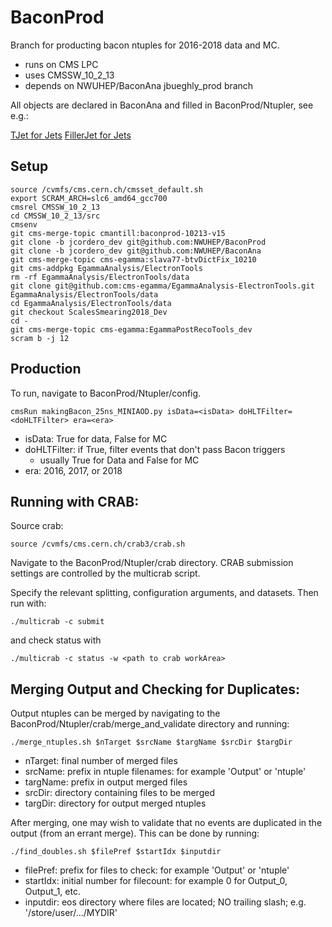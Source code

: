 BaconProd
=========

Branch for producting bacon ntuples for 2016-2018 data and MC. 

 * runs on CMS LPC
 * uses CMSSW\_10\_2\_13
 * depends on NWUHEP/BaconAna jbueghly\_prod branch

All objects are declared in BaconAna and filled in BaconProd/Ntupler, see e.g.:

[TJet for Jets](https://github.com/ksung25/BaconAna/blob/master/DataFormats/interface/TJet.hh)
[FillerJet for Jets](https://github.com/ksung25/BaconProd/blob/master/Ntupler/src/FillerJet.cc)

Setup
----------

```Shell
source /cvmfs/cms.cern.ch/cmsset_default.sh
export SCRAM_ARCH=slc6_amd64_gcc700
cmsrel CMSSW_10_2_13
cd CMSSW_10_2_13/src
cmsenv
git cms-merge-topic cmantill:baconprod-10213-v15
git clone -b jcordero_dev git@github.com:NWUHEP/BaconProd
git clone -b jcordero_dev git@github.com:NWUHEP/BaconAna
git cms-merge-topic cms-egamma:slava77-btvDictFix_10210
git cms-addpkg EgammaAnalysis/ElectronTools
rm -rf EgammaAnalysis/ElectronTools/data
git clone git@github.com:cms-egamma/EgammaAnalysis-ElectronTools.git EgammaAnalysis/ElectronTools/data
cd EgammaAnalysis/ElectronTools/data
git checkout ScalesSmearing2018_Dev
cd - 
git cms-merge-topic cms-egamma:EgammaPostRecoTools_dev
scram b -j 12
```
Production
----------

To run, navigate to BaconProd/Ntupler/config. 

```
cmsRun makingBacon_25ns_MINIAOD.py isData=<isData> doHLTFilter=<doHLTFilter> era=<era>
```
 * isData: True for data, False for MC
 * doHLTFilter: if True, filter events that don't pass Bacon triggers
    + usually True for Data and False for MC
 * era: 2016, 2017, or 2018

Running with CRAB:
----------

Source crab:
```
source /cvmfs/cms.cern.ch/crab3/crab.sh
```

Navigate to the BaconProd/Ntupler/crab directory. CRAB submission settings are controlled by the multicrab script. 

Specify the relevant splitting, configuration arguments, and datasets. Then run with:
```
./multicrab -c submit
``` 

and check status with 
```
./multicrab -c status -w <path to crab workArea>
```

Merging Output and Checking for Duplicates:
----------

Output ntuples can be merged by navigating to the BaconProd/Ntupler/crab/merge\_and\_validate directory and running:

```
./merge_ntuples.sh $nTarget $srcName $targName $srcDir $targDir
```

 * nTarget: final number of merged files
 * srcName: prefix in ntuple filenames: for example 'Output' or 'ntuple'
 * targName: prefix in output merged files
 * srcDir: directory containing files to be merged
 * targDir: directory for output merged ntuples

After merging, one may wish to validate that no events are duplicated in the output (from an errant merge). 
This can be done by running:

```
./find_doubles.sh $filePref $startIdx $inputdir
```

 * filePref: prefix for files to check: for example 'Output' or 'ntuple'
 * startIdx: initial number for filecount: for example 0 for Output\_0, Output\_1, etc.
 * inputdir: eos directory where files are located; NO trailing slash; e.g. '/store/user/.../MYDIR'


